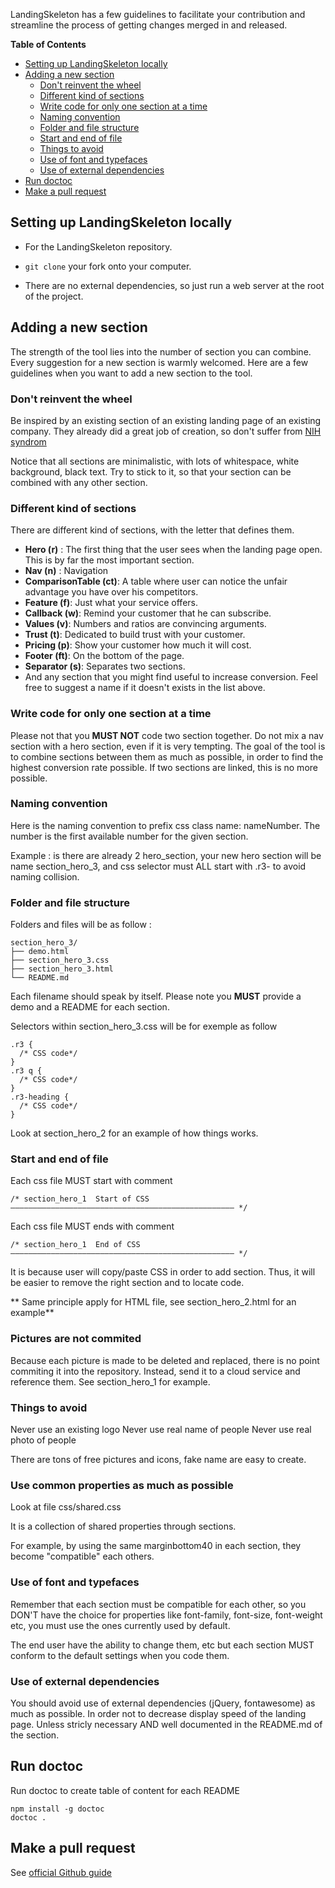 LandingSkeleton has a few guidelines to facilitate your contribution and streamline
the process of getting changes merged in and released.

<!-- START doctoc generated TOC please keep comment here to allow auto update -->
<!-- DON'T EDIT THIS SECTION, INSTEAD RE-RUN doctoc TO UPDATE -->
**Table of Contents**

- [Setting up LandingSkeleton locally](#setting-up-landingskeleton-locally)
- [Adding a new section](#adding-a-new-section)
  - [Don't reinvent the wheel](#dont-reinvent-the-wheel)
  - [Different kind of sections](#different-kind-of-sections)
  - [Write code for only one section at a time](#write-code-for-only-one-section-at-a-time)
  - [Naming convention](#naming-convention)
  - [Folder and file structure](#folder-and-file-structure)
  - [Start and end of file](#start-and-end-of-file)
  - [Things to avoid](#things-to-avoid)
  - [Use of font and typefaces](#use-of-font-and-typefaces)
  - [Use of external dependencies](#use-of-external-dependencies)
- [Run doctoc](#run-doctoc)
- [Make a pull request](#make-a-pull-request)

<!-- END doctoc generated TOC please keep comment here to allow auto update -->


## Setting up LandingSkeleton locally

* For the LandingSkeleton repository.

* `git clone` your fork onto your computer.

* There are no external dependencies, so just run a web server at the root of the project.

## Adding a new section

The strength of the tool lies into the number of section you can combine.
Every suggestion for a new section is warmly welcomed.
Here are a few guidelines when you want to add a new section to the tool.


### Don't reinvent the wheel

Be inspired by an existing section of an existing landing page of an existing company. They already did a great job of creation, so don't suffer from [NIH syndrom](https://en.wikipedia.org/wiki/Not_invented_here)

Notice that all sections are minimalistic, with lots of whitespace, white background, black text. Try to stick to it, so that your section can be combined with any other section.


### Different kind of sections

There are different kind of sections, with the letter that defines them.

 * **Hero (r)** : The first thing that the user sees when the landing page open. This is by far the most important section.
 * **Nav (n)** : Navigation
 * **ComparisonTable (ct)**: A table where user can notice the unfair advantage you have over his competitors.
 * **Feature (f)**: Just what your service offers.
 * **Callback (w)**: Remind your customer that he can subscribe.
 * **Values (v)**: Numbers and ratios are convincing arguments.
 * **Trust (t)**: Dedicated to build trust with your customer.
 * **Pricing (p)**: Show your customer how much it will cost.
 * **Footer (ft)**: On the bottom of the page.
 * **Separator (s)**: Separates two sections.
 * And any section that you might find useful to increase conversion. Feel free to suggest a name if it doesn't exists in the list above.


### Write code for only one section at a time

 Please not that you **MUST NOT** code two section together. Do not mix a nav section with a hero section, even if it is very tempting. The goal of the tool is to combine sections between them as much as possible, in order to find the highest conversion rate possible. If two sections are linked, this is no more possible.

### Naming convention

Here is the naming convention to prefix css class name: nameNumber. The number is the first available number for the given section.

Example : is there are already 2 hero_section, your new hero section will be name section_hero_3, and css selector must ALL start with .r3- to avoid naming collision.

### Folder and file structure

Folders and files will be as follow :

```
section_hero_3/
├── demo.html
├── section_hero_3.css
├── section_hero_3.html
└── README.md
```

Each filename should speak by itself. Please note you **MUST** provide a demo and a README for each section.

Selectors within section_hero_3.css will be for exemple as follow

```
.r3 {
  /* CSS code*/
}
.r3 q {
  /* CSS code*/
}
.r3-heading {
  /* CSS code*/
}
```

Look at section_hero_2 for an example of how things works.


### Start and end of file

Each css file MUST start with comment

```
/* section_hero_1  Start of CSS
–––––––––––––––––––––––––––––––––––––––––––––––––– */
```

Each css file MUST ends with comment

```
/* section_hero_1  End of CSS
–––––––––––––––––––––––––––––––––––––––––––––––––– */
```

It is because user will copy/paste CSS in order to add section.
Thus, it will be easier to remove the right section and to locate code.

** Same principle apply for HTML file, see section_hero_2.html for an example**

### Pictures are not commited

Because each picture is made to be deleted and replaced, there is no point commiting it into the repository. Instead, send it to a cloud service and reference them. See section_hero_1 for example.

### Things to avoid

Never use an existing logo
Never use real name of people
Never use real photo of people

There are tons of free pictures and icons, fake name are easy to create.

### Use common properties as much as possible

Look at file css/shared.css

It is a collection of shared properties through sections.

For example, by using the same marginbottom40 in each section, they become "compatible" each others.

### Use of font and typefaces

Remember that each section must be compatible for each other, so you DON'T have the choice for properties like font-family, font-size, font-weight etc, you must use the ones currently used by default.

The end user have the ability to change them, etc but each section MUST conform to the default settings when you code them.

### Use of external dependencies

You should avoid use of external dependencies (jQuery, fontawesome) as much as possible. In order not to decrease display speed of the landing page. Unless stricly necessary AND well documented in the README.md of the section.

## Run doctoc

Run doctoc to create table of content for each README

```
npm install -g doctoc
doctoc .
```

## Make a pull request

See [official Github guide](https://help.github.com/articles/using-pull-requests/)


